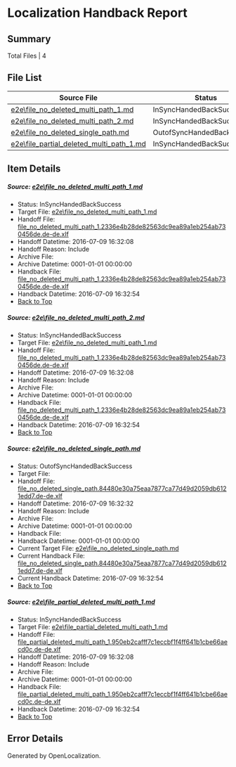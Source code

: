 # <a name='report-top'></a> Localization Handback Report

## Summary
 Total Files | 4

## File List
 Source File | Status | Details 
 ----------- | ------ | ------- 
 [e2e\file_no_deleted_multi_path_1.md](https://github.com/OpenLocalizationTestOrg/oltest/blob/b2adadc92879232e97643dae7e37b7f366b97eb4/e2e/file_no_deleted_multi_path_1.md) | InSyncHandedBackSuccess | [Details](#08447481bce9efc45f77ea665be3f77a292dc5051)
 [e2e\file_no_deleted_multi_path_2.md](https://github.com/OpenLocalizationTestOrg/oltest/blob/796b841fbdfabe14b6ab3232c47e97b7da4b47d4/e2e/file_no_deleted_multi_path_2.md) | InSyncHandedBackSuccess | [Details](#08447481bce9efc45f77ea665be3f77a292dc5052)
 [e2e\file_no_deleted_single_path.md](https://github.com/OpenLocalizationTestOrg/oltest/blob/796b841fbdfabe14b6ab3232c47e97b7da4b47d4/e2e/file_no_deleted_single_path.md) | OutofSyncHandedBackSuccess | [Details](#daf116e54e3ba6c8f1235e61229823dd10807b9d3)
 [e2e\file_partial_deleted_multi_path_1.md](https://github.com/OpenLocalizationTestOrg/oltest/blob/b2adadc92879232e97643dae7e37b7f366b97eb4/e2e/file_partial_deleted_multi_path_1.md) | InSyncHandedBackSuccess | [Details](#9e5cc615f82f97232b6c877cbf2008af018ae7b44)

## Item Details
##### <a name='08447481bce9efc45f77ea665be3f77a292dc5051'></a> Source: [e2e\file_no_deleted_multi_path_1.md](https://github.com/OpenLocalizationTestOrg/oltest/blob/b2adadc92879232e97643dae7e37b7f366b97eb4/e2e/file_no_deleted_multi_path_1.md)
* Status: InSyncHandedBackSuccess
* Target File: [e2e\file_no_deleted_multi_path_1.md](https://github.com/OpenLocalizationTestOrg/oltest-dede-fly/blob/a9e5291e65674a0fa9f263262cc61345a2abc436/e2e/file_no_deleted_multi_path_1.md)
* Handoff File: [file_no_deleted_multi_path_1.2336e4b28de82563dc9ea89a1eb254ab730456de.de-de.xlf](https://github.com/OpenLocalizationTestOrg/olhandoff-e2e/blob/342c85036b931424ee96a6f8185a1315950a6885/ol-handoff/OpenLocalizationTestOrg/oltest-dede-fly/ci/mt/file_no_deleted_multi_path_1.2336e4b28de82563dc9ea89a1eb254ab730456de.de-de.xlf)
* Handoff Datetime: 2016-07-09 16:32:08
* Handoff Reason: Include
* Archive File: 
* Archive Datetime: 0001-01-01 00:00:00
* Handback File: [file_no_deleted_multi_path_1.2336e4b28de82563dc9ea89a1eb254ab730456de.de-de.xlf](https://github.com/OpenLocalizationTestOrg/olhandback-e2e/blob/8c5ddaf36505fbb6fcbcf182dd9cf5ba5ef4223c/ol-handback/OpenLocalizationTestOrg/oltest-dede-fly/ci/mt/file_no_deleted_multi_path_1.2336e4b28de82563dc9ea89a1eb254ab730456de.de-de.xlf)
* Handback Datetime: 2016-07-09 16:32:54
* [Back to Top](#report-top)

##### <a name='08447481bce9efc45f77ea665be3f77a292dc5052'></a> Source: [e2e\file_no_deleted_multi_path_2.md](https://github.com/OpenLocalizationTestOrg/oltest/blob/796b841fbdfabe14b6ab3232c47e97b7da4b47d4/e2e/file_no_deleted_multi_path_2.md)
* Status: InSyncHandedBackSuccess
* Target File: [e2e\file_no_deleted_multi_path_1.md](https://github.com/OpenLocalizationTestOrg/oltest-dede-fly/blob/a9e5291e65674a0fa9f263262cc61345a2abc436/e2e/file_no_deleted_multi_path_1.md)
* Handoff File: [file_no_deleted_multi_path_1.2336e4b28de82563dc9ea89a1eb254ab730456de.de-de.xlf](https://github.com/OpenLocalizationTestOrg/olhandoff-e2e/blob/342c85036b931424ee96a6f8185a1315950a6885/ol-handoff/OpenLocalizationTestOrg/oltest-dede-fly/ci/mt/file_no_deleted_multi_path_1.2336e4b28de82563dc9ea89a1eb254ab730456de.de-de.xlf)
* Handoff Datetime: 2016-07-09 16:32:08
* Handoff Reason: Include
* Archive File: 
* Archive Datetime: 0001-01-01 00:00:00
* Handback File: [file_no_deleted_multi_path_1.2336e4b28de82563dc9ea89a1eb254ab730456de.de-de.xlf](https://github.com/OpenLocalizationTestOrg/olhandback-e2e/blob/8c5ddaf36505fbb6fcbcf182dd9cf5ba5ef4223c/ol-handback/OpenLocalizationTestOrg/oltest-dede-fly/ci/mt/file_no_deleted_multi_path_1.2336e4b28de82563dc9ea89a1eb254ab730456de.de-de.xlf)
* Handback Datetime: 2016-07-09 16:32:54
* [Back to Top](#report-top)

##### <a name='daf116e54e3ba6c8f1235e61229823dd10807b9d3'></a> Source: [e2e\file_no_deleted_single_path.md](https://github.com/OpenLocalizationTestOrg/oltest/blob/796b841fbdfabe14b6ab3232c47e97b7da4b47d4/e2e/file_no_deleted_single_path.md)
* Status: OutofSyncHandedBackSuccess
* Target File: 
* Handoff File: [file_no_deleted_single_path.84480e30a75eaa7877ca77d49d2059db6121edd7.de-de.xlf](https://github.com/OpenLocalizationTestOrg/olhandoff-e2e/blob/614147e508ea11f0988c34959c2105ec17aafddb/ol-handoff/OpenLocalizationTestOrg/oltest-dede-fly/ci/mt/file_no_deleted_single_path.84480e30a75eaa7877ca77d49d2059db6121edd7.de-de.xlf)
* Handoff Datetime: 2016-07-09 16:32:32
* Handoff Reason: Include
* Archive File: 
* Archive Datetime: 0001-01-01 00:00:00
* Handback File: 
* Handback Datetime: 0001-01-01 00:00:00
* Current Target File: [e2e\file_no_deleted_single_path.md](https://github.com/OpenLocalizationTestOrg/oltest-dede-fly/blob/a9e5291e65674a0fa9f263262cc61345a2abc436/e2e/file_no_deleted_single_path.md)
* Current Handback File: [file_no_deleted_single_path.84480e30a75eaa7877ca77d49d2059db6121edd7.de-de.xlf](https://github.com/OpenLocalizationTestOrg/olhandback-e2e/blob/8c5ddaf36505fbb6fcbcf182dd9cf5ba5ef4223c/ol-handback/OpenLocalizationTestOrg/oltest-dede-fly/ci/mt/file_no_deleted_single_path.84480e30a75eaa7877ca77d49d2059db6121edd7.de-de.xlf)
* Current Handback Datetime: 2016-07-09 16:32:54
* [Back to Top](#report-top)

##### <a name='9e5cc615f82f97232b6c877cbf2008af018ae7b44'></a> Source: [e2e\file_partial_deleted_multi_path_1.md](https://github.com/OpenLocalizationTestOrg/oltest/blob/b2adadc92879232e97643dae7e37b7f366b97eb4/e2e/file_partial_deleted_multi_path_1.md)
* Status: InSyncHandedBackSuccess
* Target File: [e2e\file_partial_deleted_multi_path_1.md](https://github.com/OpenLocalizationTestOrg/oltest-dede-fly/blob/a9e5291e65674a0fa9f263262cc61345a2abc436/e2e/file_partial_deleted_multi_path_1.md)
* Handoff File: [file_partial_deleted_multi_path_1.950eb2cafff7c1eccbf1f4ff641b1cbe66aecd0c.de-de.xlf](https://github.com/OpenLocalizationTestOrg/olhandoff-e2e/blob/342c85036b931424ee96a6f8185a1315950a6885/ol-handoff/OpenLocalizationTestOrg/oltest-dede-fly/ci/mt/file_partial_deleted_multi_path_1.950eb2cafff7c1eccbf1f4ff641b1cbe66aecd0c.de-de.xlf)
* Handoff Datetime: 2016-07-09 16:32:08
* Handoff Reason: Include
* Archive File: 
* Archive Datetime: 0001-01-01 00:00:00
* Handback File: [file_partial_deleted_multi_path_1.950eb2cafff7c1eccbf1f4ff641b1cbe66aecd0c.de-de.xlf](https://github.com/OpenLocalizationTestOrg/olhandback-e2e/blob/8c5ddaf36505fbb6fcbcf182dd9cf5ba5ef4223c/ol-handback/OpenLocalizationTestOrg/oltest-dede-fly/ci/mt/file_partial_deleted_multi_path_1.950eb2cafff7c1eccbf1f4ff641b1cbe66aecd0c.de-de.xlf)
* Handback Datetime: 2016-07-09 16:32:54
* [Back to Top](#report-top)


## Error Details

Generated by OpenLocalization.
